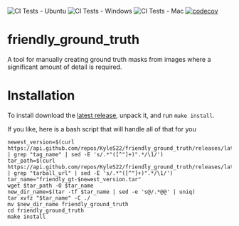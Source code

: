 ![CI Tests - Ubuntu](https://github.com/KyleS22/friendly_ground_truth/workflows/CI%20Tests%20-%20Ubuntu/badge.svg) ![CI Tests - Windows](https://github.com/KyleS22/friendly_ground_truth/workflows/CI%20Tests%20-%20Windows/badge.svg) ![CI Tests - Mac](https://github.com/KyleS22/friendly_ground_truth/workflows/CI%20Tests%20-%20Mac/badge.svg)  [![codecov](https://codecov.io/gh/KyleS22/friendly_ground_truth/branch/master/graph/badge.svg)](https://codecov.io/gh/KyleS22/friendly_ground_truth)

# friendly_ground_truth
A tool for manually creating ground truth masks from images where a significant amount of detail is required.

# Installation
To install download the [latest release](https://github.com/KyleS22/friendly_ground_truth/releases/latest), unpack it, and run `make install`.

If you like, here is a bash script that will handle all of that for you

```
newest_version=$(curl https://api.github.com/repos/KyleS22/friendly_ground_truth/releases/latest | grep "tag_name" | sed -E 's/.*"([^"]+)".*/\1/')
tar_path=$(curl https://api.github.com/repos/KyleS22/friendly_ground_truth/releases/latest | grep "tarball_url" | sed -E 's/.*"([^"]+)".*/\1/')
tar_name="friendly_gt-$newest_version.tar"
wget $tar_path -O $tar_name
new_dir_name=$(tar -tf $tar_name | sed -e 's@/.*@@' | uniq)
tar xvfz "$tar_name" -C ./
mv $new_dir_name friendly_ground_truth
cd friendly_ground_truth
make install
```
